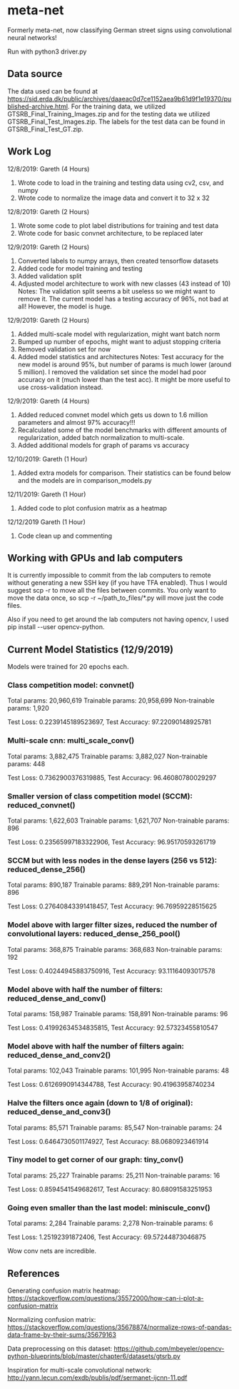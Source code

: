 # meta-net
Formerly meta-net, now classifying German street signs using convolutional
neural networks!

Run with python3 driver.py

## Data source
The data used can be found at
https://sid.erda.dk/public/archives/daaeac0d7ce1152aea9b61d9f1e19370/published-archive.html.
For the training data, we utilized GTSRB_Final_Training_Images.zip and for
the testing data we utilized GTSRB_Final_Test_Images.zip. The labels for the
test data can be found in GTSRB_Final_Test_GT.zip.

## Work Log
12/8/2019: Gareth (4 Hours)
  1) Wrote code to load in the training and testing data using cv2, csv, and
  numpy
  2) Wrote code to normalize the image data and convert it to 32 x 32

12/8/2019: Gareth (2 Hours)
  1) Wrote some code to plot label distributions for training and test data
  2) Wrote code for basic convnet architecture, to be replaced later

12/9/2019: Gareth (2 Hours)
  1) Converted labels to numpy arrays, then created tensorflow datasets
  2) Added code for model training and testing
  3) Added validation split
  4) Adjusted model architecture to work with new classes (43 instead of 10)
  Notes: The validation split seems a bit useless so we might want to remove
  it. The current model has a testing accuracy of 96%, not bad at all! However,
  the model is huge.

12/9/2019: Gareth (2 Hours)
  1) Added multi-scale model with regularization, might want batch norm
  2) Bumped up number of epochs, might want to adjust stopping criteria
  3) Removed validation set for now
  4) Added model statistics and architectures
  Notes: Test accuracy for the new model is around 95%, but number of params
  is much lower (around 5 million). I removed the validation set since the
  model had poor accuracy on it (much lower than the test acc). It might be
  more useful to use cross-validation instead.

12/9/2019: Gareth (4 Hours)
  1) Added reduced convnet model which gets us down to 1.6 million parameters
  and almost 97% accuracy!!!
  2) Recalculated some of the model benchmarks with different amounts of
  regularization, added batch normalization to multi-scale.
  3) Added additional models for graph of params vs accuracy

12/10/2019: Gareth (1 Hour)
  1) Added extra models for comparison. Their statistics can be found below
  and the models are in comparison_models.py

12/11/2019: Gareth (1 Hour)
  1) Added code to plot confusion matrix as a heatmap

12/12/2019 Gareth (1 Hour)
  1) Code clean up and commenting

## Working with GPUs and lab computers
It is currently impossible to commit from the lab computers to remote without
generating a new SSH key (if you have TFA enabled). Thus I would suggest
scp -r to move all the files between commits. You only want to move the data
once, so scp -r ~/path_to_files/*.py will move just the code files.

Also if you need to get around the lab computers not having opencv, I used
pip install --user opencv-python.

## Current Model Statistics (12/9/2019)
Models were trained for 20 epochs each.

### Class competition model: convnet()

Total params: 20,960,619
Trainable params: 20,958,699
Non-trainable params: 1,920

Test Loss: 0.2239145189523697, Test Accuracy: 97.22090148925781

### Multi-scale cnn: multi_scale_conv()

Total params: 3,882,475
Trainable params: 3,882,027
Non-trainable params: 448

Test Loss: 0.7362900376319885, Test Accuracy: 96.46080780029297

### Smaller version of class competition model (SCCM): reduced_convnet()

Total params: 1,622,603
Trainable params: 1,621,707
Non-trainable params: 896

Test Loss: 0.23565997183322906, Test Accuracy: 96.95170593261719

### SCCM but with less nodes in the dense layers (256 vs 512): reduced_dense_256()

Total params: 890,187
Trainable params: 889,291
Non-trainable params: 896

Test Loss: 0.27640843391418457, Test Accuracy: 96.76959228515625

### Model above with larger filter sizes, reduced the number of convolutional layers: reduced_dense_256_pool()

Total params: 368,875
Trainable params: 368,683
Non-trainable params: 192

Test Loss: 0.40244945883750916, Test Accuracy: 93.11164093017578

### Model above with half the number of filters: reduced_dense_and_conv()

Total params: 158,987
Trainable params: 158,891
Non-trainable params: 96

Test Loss: 0.41992634534835815, Test Accuracy: 92.57323455810547

### Model above with half the number of filters again: reduced_dense_and_conv2()

Total params: 102,043
Trainable params: 101,995
Non-trainable params: 48

Test Loss: 0.6126990914344788, Test Accuracy: 90.41963958740234

### Halve the filters once again (down to 1/8 of original): reduced_dense_and_conv3()

Total params: 85,571
Trainable params: 85,547
Non-trainable params: 24

Test Loss: 0.6464730501174927, Test Accuracy: 88.0680923461914

### Tiny model to get corner of our graph: tiny_conv()

Total params: 25,227
Trainable params: 25,211
Non-trainable params: 16

Test Loss: 0.8594541549682617, Test Accuracy: 80.68091583251953

### Going even smaller than the last model: miniscule_conv()

Total params: 2,284
Trainable params: 2,278
Non-trainable params: 6

Test Loss: 1.25192391872406, Test Accuracy: 69.57244873046875

Wow conv nets are incredible.

## References

Generating confusion matrix heatmap: https://stackoverflow.com/questions/35572000/how-can-i-plot-a-confusion-matrix

Normalizing confusion matrix: https://stackoverflow.com/questions/35678874/normalize-rows-of-pandas-data-frame-by-their-sums/35679163

Data preprocessing on this dataset: https://github.com/mbeyeler/opencv-python-blueprints/blob/master/chapter6/datasets/gtsrb.py

Inspiration for multi-scale convolutional network: http://yann.lecun.com/exdb/publis/pdf/sermanet-ijcnn-11.pdf

